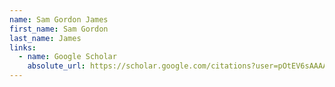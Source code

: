 ```yaml
---
name: Sam Gordon James
first_name: Sam Gordon
last_name: James
links:
  - name: Google Scholar
    absolute_url: https://scholar.google.com/citations?user=pOtEV6sAAAAJ&hl=en
---
```

